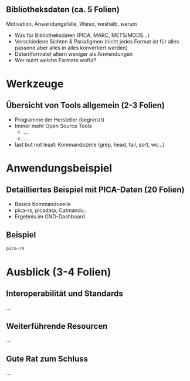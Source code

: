 ## Bibliotheksdaten (ca. 5 Folien)

Motivation, Anwendungsfälle, Wieso, weshalb, warum

* Was für Bibliotheksdaten (PICA, MARC, METS/MODS…)
* Verschiedene Sichten & Paradigmen (nicht jedes Format ist für alles passend aber alles in alles konvertiert werden)
* Daten(formate) altern weniger als Anwendungen
* Wer nutzt welche Formate wofür?
  
# Werkzeuge

## Übersicht von Tools allgemein (2-3 Folien)

* Programme der Hersteller (begrenzt)
* Immer mehr Open Source Tools
    * ...
    * ...
* last but not least: Kommandozeile (grep, head, tail, sort, wc…)

# Anwendungsbeispiel

## Detailliertes Beispiel mit PICA-Daten (20 Folien)

* Basics Kommandozeile
* pica-rs, picadata, Catmandu..
* Ergebnis im GND-Dashboard

## Beispiel

~~~sh
pica-rs
~~~

# Ausblick (3-4 Folien)

## Interoperabilität und Standards

...

## Weiterführende Resourcen

...

## Gute Rat zum Schluss

...
